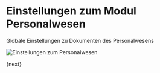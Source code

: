 <!-- add-breadcrumbs -->
# Einstellungen zum Modul Personalwesen


Globale Einstellungen zu Dokumenten des Personalwesens

<img class="screenshot" alt="Einstellungen zum Personalwesen" src="{{docs_base_url}}/assets/img/human-resources/hr-settings.png">

{next}
